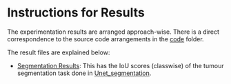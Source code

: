 # Instructions for Results

The experimentation results are arranged approach-wise. There is a direct correspondence to the source code arrangements in the [code](https://github.com/Deepan2486/Radiogenomic-classification-glioblastoma-multimodal-3D-MRI/tree/main/code/) folder.

The result files are explained below:
* [Segmentation Results](segmentation_results.pdf): This has the IoU scores (classwise) of the tumour segmentation task done in [Unet_segmentation](https://github.com/Deepan2486/Radiogenomic-classification-glioblastoma-multimodal-3D-MRI//code/).
